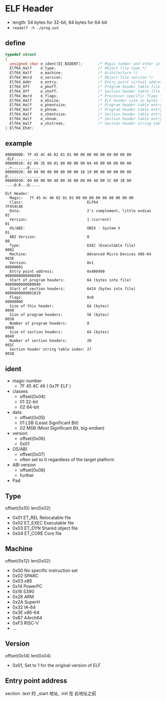 # ELF Header

- length: 54 bytes for 32-bit, 64 bytes for 64-bit
- `readelf -h ./prog.out`

## define

```c
typedef struct
{
  unsigned char e_ident[EI_NIDENT];       /* Magic number and other info */
  Elf64_Half    e_type;                   /* Object file type */
  Elf64_Half    e_machine;                /* Architecture */
  Elf64_Word    e_version;                /* Object file version */
  Elf64_Addr    e_entry;                  /* Entry point virtual address */
  Elf64_Off     e_phoff;                  /* Program header table file offset */
  Elf64_Off     e_shoff;                  /* Section header table file offset */
  Elf64_Word    e_flags;                  /* Processor-specific flags */
  Elf64_Half    e_ehsize;                 /* ELF header size in bytes */
  Elf64_Half    e_phentsize;              /* Program header table entry size */
  Elf64_Half    e_phnum;                  /* Program header table entry count */
  Elf64_Half    e_shentsize;              /* Section header table entry size */
  Elf64_Half    e_shnum;                  /* Section header table entry count */
  Elf64_Half    e_shstrndx;               /* Section header string table index */
} Elf64_Ehdr;
```

## example

```hex
00000000: 7F 45 4C 46 02 01 01 00 00 00 00 00 00 00 00 00    .ELF............
00000010: 02 00 3E 00 01 00 00 00 90 04 40 00 00 00 00 00    ..>.......@.....
00000020: 40 00 00 00 00 00 00 00 18 19 00 00 00 00 00 00    @...............
00000030: 00 00 00 00 40 00 38 00 08 00 40 00 1C 00 1B 00    ....@.8...@.....
```

```plain
ELF Header:
  Magic:   7f 45 4c 46 02 01 01 00 00 00 00 00 00 00 00 00
  Class:                             ELF64                                  7F454C46
  Data:                              2's complement, little endian          02
  Version:                           1 (current)                            01
  OS/ABI:                            UNIX - System V                        01
  ABI Version:                       0                                      00
  Type:                              EXEC (Executable file)                 0002
  Machine:                           Advanced Micro Devices X86-64          003E
  Version:                           0x1                                    00000001
  Entry point address:               0x400490                               0000000000400490
  Start of program headers:          64 (bytes into file)                   0000000000000040
  Start of section headers:          6424 (bytes into file)                 0000000000001819
  Flags:                             0x0                                    00000000
  Size of this header:               64 (bytes)                             0040
  Size of program headers:           56 (bytes)                             0038
  Number of program headers:         8                                      0008
  Size of section headers:           64 (bytes)                             0040
  Number of section headers:         28                                     001C
  Section header string table index: 27                                     001B
```

## ident

- magic number
  - 7F 45 4C 46 ( 0x7F ELF )
- classes
  - offset(0x04)
  - 01 32-bit
  - 02 64-bit
- data
  - offset(0x05)
  - 01 LSB (Least Significant Bit)
  - 02 MSB (Most Significant Bit, big-endian)
- version
  - offset(0x06)
  - 0x01
- OS/ABI
  - offset(0x07)
  - often set to 0 regardless of the target platform
- ABI version
  - offset(0x08)
  - further
- Pad

## Type

offset(0x10) len(0x02)

- 0x01   ET_REL   Relocatable file
- 0x02   ET_EXEC  Executable file
- 0x03   ET_DYN   Shared object file
- 0x04   ET_CORE  Core file

## Machine

offset(0x12) len(0x02)

- 0x00   No specific instruction set
- 0x02   SPARC
- 0x03   x86
- 0x14   PowerPC
- 0x16   S390
- 0x28   ARM
- 0x2A   SuperH
- 0x32   IA-64
- 0x3E   x86-64
- 0xB7   AArch64
- 0xF3   RISC-V
- ...

## Version

offset(0x14) len(0x04)

- 0x01, Set to 1 for the original version of ELF

## Entry point address

section .text 的 _start 地址, .init 在 此地址之前
